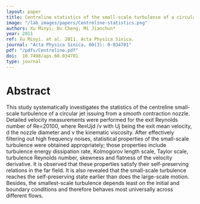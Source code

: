 ```yaml
---
layout: paper
title: Centreline statistics of the small-scale turbulence of a circular jet and their dependence on high frequency noise
image: "/lab_images/papers/Centreline-statistics.png"
authors: Xu Minyi; Du Cheng; Mi Jianchun*
year: 2011
ref: Xu Minyi. et al. 2011. Acta Physica Sinica.
journal: "Acta Physica Sinica, 60(3): 0-034701"
pdf: "/pdfs/Centreline.pdf"
doi:  10.7498/aps.60.034701
type: journal
---
```


# Abstract

This study systematically investigates the statistics of the centreline small-scale turbulence of a circular jet issuing from a smooth contraction nozzle. Detailed velocity measurements were performed for the exit Reynolds number of Re=20100, where Re≡Ujd /ν with Uj being the exit mean velocity, d the nozzle diameter and ν the kinematic viscosity. After effectively filtering out high frequency noises, statistical properties of the small-scale turbulence were obtained appropriately; those properties include turbulence energy dissipation rate, Kolmogorov length scale, Taylor scale, turbulence Reynolds number, skewness and flatness of the velocity derivative. It is observed that these properties satisfy their self-preserving relations in the far field. It is also revealed that the small-scale turbulence reaches the self-preserving state earlier than does the large-scale motion. Besides, the smallest-scale turbulence depends least on the initial and boundary conditions and therefore behaves most universally across different flows.
